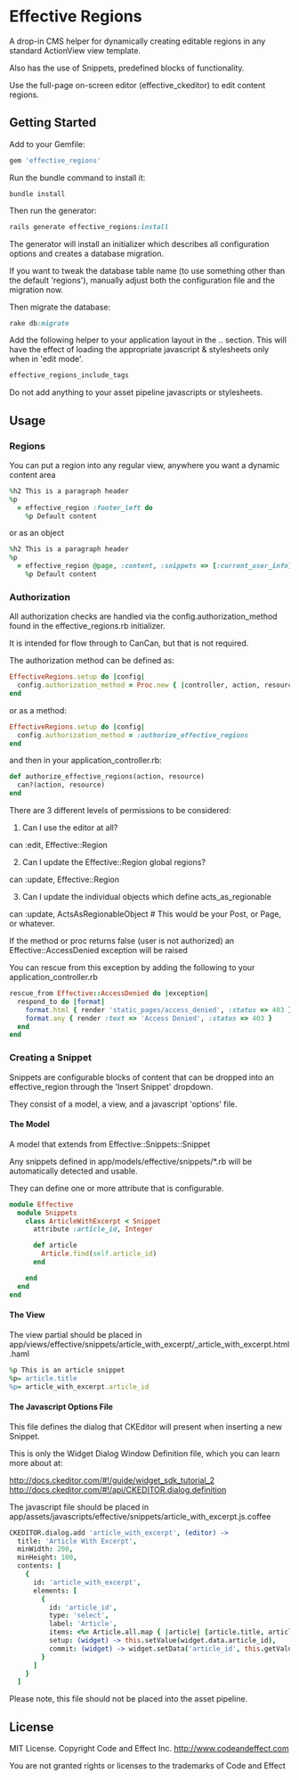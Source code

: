 # Effective Regions

A drop-in CMS helper for dynamically creating editable regions in any standard ActionView view template.

Also has the use of Snippets, predefined blocks of functionality.

Use the full-page on-screen editor (effective_ckeditor) to edit content regions.


## Getting Started

Add to your Gemfile:

```ruby
gem 'effective_regions'
```

Run the bundle command to install it:

```console
bundle install
```

Then run the generator:

```ruby
rails generate effective_regions:install
```

The generator will install an initializer which describes all configuration options and creates a database migration.

If you want to tweak the database table name (to use something other than the default 'regions'), manually adjust both the configuration file and the migration now.

Then migrate the database:

```ruby
rake db:migrate
```

Add the following helper to your application layout in the <head>..</head> section.  This will have the effect of loading the appropriate javascript & stylesheets only when in 'edit mode'.

```ruby
effective_regions_include_tags
```

Do not add anything to your asset pipeline javascripts or stylesheets.


## Usage

### Regions

You can put a region into any regular view, anywhere you want a dynamic content area

```ruby
%h2 This is a paragraph header
%p
  = effective_region :footer_left do
    %p Default content
```

or as an object

```ruby
%h2 This is a paragraph header
%p
  = effective_region @page, :content, :snippets => [:current_user_info] do
    %p Default content
```

### Authorization

All authorization checks are handled via the config.authorization_method found in the effective_regions.rb initializer.

It is intended for flow through to CanCan, but that is not required.

The authorization method can be defined as:

```ruby
EffectiveRegions.setup do |config|
  config.authorization_method = Proc.new { |controller, action, resource| can?(action, resource) }
end
```

or as a method:

```ruby
EffectiveRegions.setup do |config|
  config.authorization_method = :authorize_effective_regions
end
```

and then in your application_controller.rb:

```ruby
def authorize_effective_regions(action, resource)
  can?(action, resource)
end
```

There are 3 different levels of permissions to be considered:

1. Can I use the editor at all?

can :edit, Effective::Region

2. Can I update the Effective::Region global regions?

can :update, Effective::Region

3. Can I update the individual objects which define acts_as_regionable

can :update, ActsAsRegionableObject  # This would be your Post, or Page, or whatever.

If the method or proc returns false (user is not authorized) an Effective::AccessDenied exception will be raised

You can rescue from this exception by adding the following to your application_controller.rb

```ruby
rescue_from Effective::AccessDenied do |exception|
  respond_to do |format|
    format.html { render 'static_pages/access_denied', :status => 403 }
    format.any { render :text => 'Access Denied', :status => 403 }
  end
end
```

### Creating a Snippet

Snippets are configurable blocks of content that can be dropped into an effective_region through the 'Insert Snippet' dropdown.

They consist of a model, a view, and a javascript 'options' file.

#### The Model

A model that extends from Effective::Snippets::Snippet

Any snippets defined in app/models/effective/snippets/*.rb will be automatically detected and usable.

They can define one or more attribute that is configurable.

```ruby
module Effective
  module Snippets
    class ArticleWithExcerpt < Snippet
      attribute :article_id, Integer

      def article
        Article.find(self.article_id)
      end

    end
  end
end
```

#### The View

The view partial should be placed in app/views/effective/snippets/article_with_excerpt/_article_with_excerpt.html.haml

```ruby
%p This is an article snippet
%p= article.title
%p= article_with_excerpt.article_id
```

#### The Javascript Options File

This file defines the dialog that CKEditor will present when inserting a new Snippet.

This is only the Widget Dialog Window Definition file, which you can learn more about at:

http://docs.ckeditor.com/#!/guide/widget_sdk_tutorial_2
http://docs.ckeditor.com/#!/api/CKEDITOR.dialog.definition

The javascript file should be placed in app/assets/javascripts/effective/snippets/article_with_excerpt.js.coffee

```Coffeescript
CKEDITOR.dialog.add 'article_with_excerpt', (editor) ->
  title: 'Article With Excerpt',
  minWidth: 200,
  minHeight: 100,
  contents: [
    {
      id: 'article_with_excerpt',
      elements: [
        {
          id: 'article_id',
          type: 'select',
          label: 'Article',
          items: <%= Article.all.map { |article| [article.title, article.id] } %>,
          setup: (widget) -> this.setValue(widget.data.article_id),
          commit: (widget) -> widget.setData('article_id', this.getValue())
        }
      ]
    }
  ]

```

Please note, this file should not be placed into the asset pipeline.


## License

MIT License.  Copyright Code and Effect Inc. http://www.codeandeffect.com

You are not granted rights or licenses to the trademarks of Code and Effect
